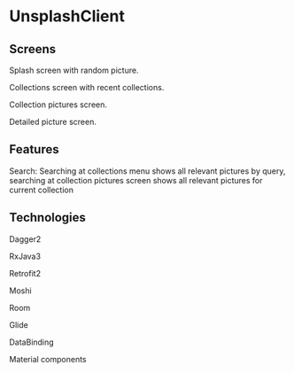 # UnsplashClient

## Screens
Splash screen with random picture.
 
Collections screen with recent collections. 

Collection pictures screen. 

Detailed picture screen. 

## Features
Search: Searching at collections menu shows all relevant pictures by query, searching at collection pictures screen shows all relevant pictures for current collection

## Technologies
Dagger2

RxJava3

Retrofit2

Moshi

Room

Glide

DataBinding

Material components
